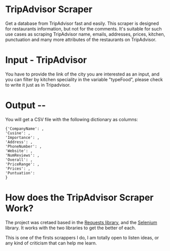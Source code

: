 # TripAdvisor Scraper

Get a database from TripAdvisor fast and easily. This scraper is designed for restaurants information, but not for the comments. It's suitable for such use cases as scraping TripAdvisor name, emails, addresses, prices, kitchen, punctuation and many more attributes of the restaurants on TripAdvisor.

# Input - TripAdvisor

You have to provide the link of the city you are interested as an input, and you can filter by kitchen speciality in the variable "typeFood", please check to write it just as in Tripadvisor. 


# Output --

You will get a CSV file with the following dictionary as columns:
```
{'CompanyName': , 
'Cusine': , 
'Importance': , 
'Address': , 
'PhoneNumber': , 
'Website': , 
'NumReviews': , 
'Overall': , 
'PriceRange': , 
'Prices': , 
'Puntuation': 
}
```
# How does the TripAdvisor Scraper Work?

The project was cretaed based in the [Requests library](https://docs.python-requests.org/en/latest/#), and the [Selenium](https://selenium-python.readthedocs.io/) library. It works with the two libraries to get the better of each.


This is one of the firsts scrappers I do, I am totally open to listen ideas, or any kind of criticism that can help me learn. 
